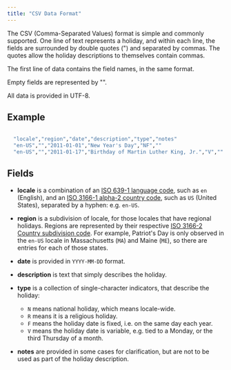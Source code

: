 ```yaml
---
title: "CSV Data Format"
---
```


The CSV (Comma-Separated Values) format is simple and commonly supported.
One line of text represents a holiday, and within each line, the fields are surrounded by double quotes (") and separated by commas.
The quotes allow the holiday descriptions to themselves contain commas.

The first line of data contains the field names, in the same format.

Empty fields are represented by "".

All data is provided in UTF-8.

## Example
```bash

  "locale","region","date","description","type","notes"
  "en-US","","2011-01-01","New Year's Day","NF",""
  "en-US","","2011-01-17","Birthday of Martin Luther King, Jr.","V",""

```

## Fields

* **locale** is a combination of an [ISO 639-1 language code](https://en.wikipedia.org/wiki/ISO_639-1), such as `en` (English), and an [ISO 3166-1 alpha-2 country code](https://en.wikipedia.org/wiki/ISO_3166-1_alpha-2), such as `US` (United States), separated by a hyphen: e.g. `en-US`.

* **region** is a subdivision of locale, for those locales that have regional holidays.
  Regions are represented by their respective [ISO 3166-2 Country subdivision code](https://en.wikipedia.org/wiki/ISO_3166-2).
  For example, Patriot's Day is only observed in the `en-US` locale in Massachusetts (`MA`) and Maine (`ME`), so there are entries for each of those states.

* **date** is provided in `YYYY-MM-DD` format.

* **description** is text that simply describes the holiday.

* **type** is a collection of single-character indicators, that describe the holiday:
  * `N` means national holiday, which means locale-wide.
  * `R` means it is a religious holiday.
  * `F` means the holiday date is fixed, i.e. on the same day each year.
  * `V` means the holiday date is variable, e.g. tied to a Monday, or the third Thursday of a month.

* **notes** are provided in some cases for clarification, but are not to be used as part of the holiday description.
